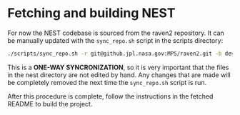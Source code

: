# Fetching and building NEST

For now the NEST codebase is sourced from the raven2 repository. It can be
manually updated with the `sync_repo.sh` script in the scripts directory:

```bash
./scripts/sync_repo.sh -r git@github.jpl.nasa.gov:MPS/raven2.git -b develop -d ./nest/
```

This is a **ONE-WAY SYNCRONIZATION**, so it is very important that the files in
the nest directory are not edited by hand. Any changes that are made will be
completely removed the next time the `sync_repo.sh` script is run.

After this procedure is complete, follow the instructions in the fetched README
to build the project.

